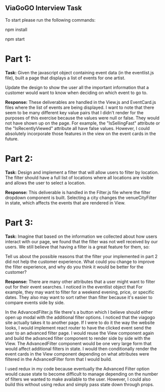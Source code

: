 ## ViaGoGO Interview Task 

To start please run the following commands:

npm install 

npm start  

# Part 1:
**Task:** Given the javascript object containing event data (in the eventlist.js file), built a page that displays a list of events for one artist.

Update the design to show the user all the important information that a customer would want to know when deciding on which event to go to.

**Response:** These deliverables are handled in the View.js and EventCard.js files where the list of events are being displayed. I want to note that there seem to be many different key value pairs that I didn't render for the purposes of this exercise because the values were null or false. They would not have shown up on the page. For example, the "IsSellingFast" attribute or the "IsRecentlyViewed" attribute all have false values. However, I could absolutely incorporate those features in the view on the event cards in the future. 


# Part 2:
**Task:** Design and implement a filter that will allow users to filter by location. The filter should have a full list of locations where all locations are visible and allows the user to select a location.

**Response:** This deliverable is handled in the Filter.js file where the filter dropdown component is built. Selecting a city changes the venueCityFilter in state, which affects the events that are rendered in View. 


# Part 3: 
**Task:** Imagine that based on the information we collected about how users interact with our page, we found that the filter was not well received by our users. We still believe that having a filter is a great feature for them, so:

Tell us about the possible reasons that the filter your implemented in part 2 did not help the customer experience.
What could you change to improve the filter experience, and why do you think it would be better for the customer?

**Response:** There are many other attributes that a user might want to filter out for their event searches. I noticed in the eventlist object that For example, they may want to filter for a weekend evening, price, or specific dates. They also may want to sort rather than filter because it's easier to compare events side by side. 

In the AdvancedFilter.js file there's a button which I believe should either open up modal with the additional filter options. I noticed that the viagogo site actually takes it to another page. If I were to do it the way the website looks, I would implement react router to have the clicked event send the user to an advanced filter page. I would reuse the View component again and build the advanced filter component to render side by side with the View. The AdvancedFilter component would be one very large form that would affect additional filters in state. I would then conditionally render the event cards in the View component depending on what attributes were filtered in the AdvancedFilter form that I would build. 

I used redux in my code because eventually the Advanced Filter option would cause state to become difficult to manage depending on the number of filters we wanted to make available to the user. However, I could also build this without using redux and simply pass state down through props. 